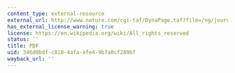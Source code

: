 ```yaml
---
content_type: external-resource
external_url: http://www.nature.com/cgi-taf/DynaPage.taf?file=/ng/journal/v34/n3/full/ng1180.html&filetype=pdf
has_external_license_warning: true
license: https://en.wikipedia.org/wiki/All_rights_reserved
status: ''
title: PDF
uid: 346d0bdf-c810-4afa-afe4-9b7a0cf289bf
wayback_url: ''
---
```

